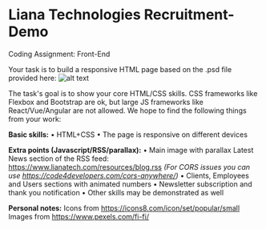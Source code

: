 # Liana Technologies Recruitment-Demo

Coding Assignment: Front-End

Your task is to build a responsive HTML page based on the .psd file provided here: 
![alt text](https://raw.githubusercontent.com/Wildernessdick/Liana-Technologies---Recruitment-Demo/master/Liana%20Technologies%20-%20Recruitment%20Demo.jpg?token=GHSAT0AAAAAABZQAD5VH4CHFVR2M22F7APSY5EKYKA)

The task's goal is to show your core HTML/CSS skills. CSS frameworks like Flexbox and Bootstrap are ok, but large JS frameworks like React/Vue/Angular are not allowed. We hope to find the following things from your work:

**Basic skills:**
• HTML+CSS
• The page is responsive on different devices

**Extra points (Javascript/RSS/parallax):**
• Main image with parallax Latest News section of the RSS feed: https://www.lianatech.com/resources/blog.rss
*(For CORS issues you can use https://code4developers.com/cors-anywhere/)*
• Clients, Employees and Users sections with animated numbers
• Newsletter subscription and thank you notification
• Other skills may be demonstrated as well



**Personal notes:**
Icons from https://icons8.com/icon/set/popular/small
Images from https://www.pexels.com/fi-fi/

